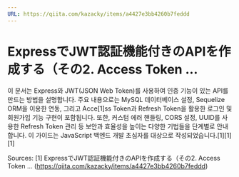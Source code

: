 ```yaml
---
URL: https://qiita.com/kazacky/items/a4427e3bb4260b7feddd
---
```


# ExpressでJWT認証機能付きのAPIを作成する（その2. Access Token ...

이 문서는 Express와 JWT(JSON Web Token)를 사용하여 인증 기능이 있는 API를 만드는 방법을 설명합니다. 주요 내용으로는 MySQL 데이터베이스 설정, Sequelize ORM을 이용한 연동, 그리고 Acce[1]ss Token과 Refresh Token을 활용한 로그인 및 회원가입 기능 구현이 포함됩니다. 또한, 커스텀 에러 핸들링, CORS 설정, UUID를 사용한 Refresh Token 관리 등 보안과 효율성을 높이는 다양한 기법들을 단계별로 안내합니다. 이 가이드는 JavaScript 백엔드 개발 초심자를 대상으로 작성되었습니다.[1][1][1]

Sources:
[1] ExpressでJWT認証機能付きのAPIを作成する（その2. Access Token ... (https://qiita.com/kazacky/items/a4427e3bb4260b7feddd)
